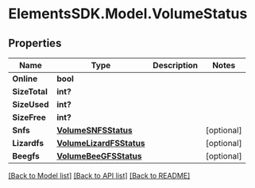 # ElementsSDK.Model.VolumeStatus

## Properties

Name | Type | Description | Notes
------------ | ------------- | ------------- | -------------
**Online** | **bool** |  | 
**SizeTotal** | **int?** |  | 
**SizeUsed** | **int?** |  | 
**SizeFree** | **int?** |  | 
**Snfs** | [**VolumeSNFSStatus**](VolumeSNFSStatus.md) |  | [optional] 
**Lizardfs** | [**VolumeLizardFSStatus**](VolumeLizardFSStatus.md) |  | [optional] 
**Beegfs** | [**VolumeBeeGFSStatus**](VolumeBeeGFSStatus.md) |  | [optional] 

[[Back to Model list]](../#documentation-for-models) [[Back to API list]](../#documentation-for-api-endpoints) [[Back to README]](../)

